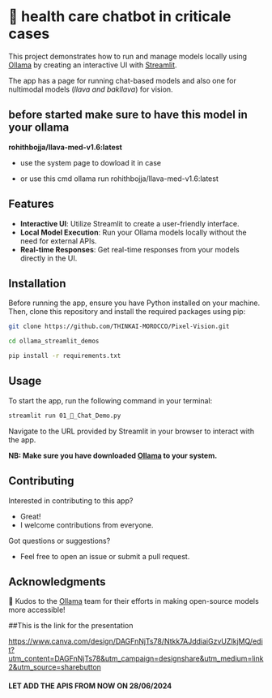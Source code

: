 # 🚀 health care chatbot in criticale cases

This project demonstrates how to run and manage models locally using [Ollama](https://ollama.com/) by creating an interactive UI with [Streamlit](https://streamlit.io).

The app has a page for running chat-based models and also one for nultimodal models (_llava and bakllava_) for vision.

## before started make sure to have this model in your ollama 

  **rohithbojja/llava-med-v1.6:latest**

- use the system page to dowload it in case 

- or use this cmd ollama run rohithbojja/llava-med-v1.6:latest


## Features

- **Interactive UI**: Utilize Streamlit to create a user-friendly interface.
- **Local Model Execution**: Run your Ollama models locally without the need for external APIs.
- **Real-time Responses**: Get real-time responses from your models directly in the UI.

## Installation

Before running the app, ensure you have Python installed on your machine. Then, clone this repository and install the required packages using pip:

```bash
git clone https://github.com/THINKAI-MOROCCO/Pixel-Vision.git
```

```bash
cd ollama_streamlit_demos
```

```bash
pip install -r requirements.txt
```

## Usage

To start the app, run the following command in your terminal:

```bash
streamlit run 01_💬_Chat_Demo.py
```

Navigate to the URL provided by Streamlit in your browser to interact with the app.

**NB: Make sure you have downloaded [Ollama](https://ollama.com/) to your system.**

## Contributing

Interested in contributing to this app?

- Great!
- I welcome contributions from everyone.

Got questions or suggestions?

- Feel free to open an issue or submit a pull request.

## Acknowledgments

👏 Kudos to the [Ollama](https://ollama.com/) team for their efforts in making open-source models more accessible!


##This is the link for the presentation 

https://www.canva.com/design/DAGFnNjTs78/Ntkk7AJddiaiGzvUZIkjMQ/edit?utm_content=DAGFnNjTs78&utm_campaign=designshare&utm_medium=link2&utm_source=sharebutton



#### LET ADD THE APIS FROM NOW ON 28/06/2024